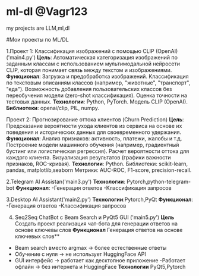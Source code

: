 # ml-dl  @Vagr123
my projects are LLM,ml,dl

#Мои проекты по ML/DL

1.Проект 1: Классификация изображений с помощью CLIP (OpenAI)  ('main4.py')
**Цель**:
Автоматическая категоризация изображений по заданным классам с использованием мультимодальной нейросети CLIP, которая понимает связь между текстом и изображениями.
**Функционал**:
Загрузка и предобработка изображений.
Классификация по текстовым описаниям классов (например, "животные", "транспорт", "еда").
Возможность добавления пользовательских классов без переобучения модели (zero-shot классификация).
Оценка точности на тестовых данных.
**Технологии**:
Python, PyTorch.
Модель CLIP (OpenAI).
**Библиотеки**: openai/clip, PIL, numpy.

Проект 2: Прогнозирование оттока клиентов (Churn Prediction)
**Цель**:
Предсказание вероятности ухода клиентов из сервиса на основе их поведения и исторических данных для своевременного удержания.
**Функционал**:
Анализ признаков: активность, платежи, жалобы и т.д.
Построение модели машинного обучения (например, градиентный бустинг или логистическая регрессия).
Расчет вероятности оттока для каждого клиента.
Визуализация результатов (графики важности признаков, ROC-кривая).
**Технологии**:
Python.
Библиотеки: scikit-learn, pandas, matplotlib,seaborn
Метрики: AUC-ROC, F1-score, precision-recall.

2.Telegram AI Assistan('main3.py')
**Технологии**: Pytorch,python-telegram-bot
**Функционал**:
-Генерация ответов
-Классификация запросов

3.Desktop AI Assistant('main2.py')
**Технологии**:Pytorch,PyQt
**Функционал**:
-Генерация ответов
-Классификация запросов

4. Seq2Seq ChatBot с Beam Search и PyQt5 GUI ('main5.py')
   **Цель** Создать проект реализация чат-бота для генерации ответов на основе ключевы слов
   **Функционал** Генерация ответов на основе ключевых слов**
- Beam search вместо argmax → более естественные ответы
- Обучение с нуля → не использует HuggingFace API
- GUI интерфейс → работает как десктопное приложение
-Работает офлайн → без интернета и HuggingFace
**Технологии** PyQt5,Pytorch


